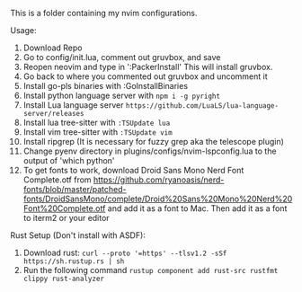 This is a folder containing my nvim configurations. 

Usage:
1. Download Repo
2. Go to config/init.lua, comment out gruvbox, and save
3. Reopen neovim and type in ':PackerInstall' This will install gruvbox.
4. Go back to where you commented out gruvbox and uncomment it
5. Install go-pls binaries with :GoInstallBinaries
6. Install python language server with ```npm i -g pyright```
7. Install Lua language server ```https://github.com/LuaLS/lua-language-server/releases```
8. Install lua tree-sitter with ```:TSUpdate lua```
9. Install vim tree-sitter with ```:TSUpdate vim```
10. Install ripgrep (It is necessary for fuzzy grep aka the telescope plugin)
11. Change pyenv directory in plugins/configs/nvim-lspconfig.lua to the output of 'which python'
12. To get fonts to work, download Droid Sans Mono Nerd Font Complete.otf from https://github.com/ryanoasis/nerd-fonts/blob/master/patched-fonts/DroidSansMono/complete/Droid%20Sans%20Mono%20Nerd%20Font%20Complete.otf and add it as a font to Mac. Then add it as a font to iterm2 or your editor

Rust Setup (Don't install with ASDF):
1. Download rust: `curl --proto '=https' --tlsv1.2 -sSf https://sh.rustup.rs | sh`
2. Run the following command `rustup component add rust-src rustfmt clippy rust-analyzer`
